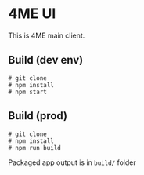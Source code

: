 # 4ME UI

This is 4ME main client.

## Build (dev env)

```
# git clone
# npm install
# npm start
```

## Build (prod)
```
# git clone
# npm install
# npm run build
```

Packaged app output is in `build/` folder
